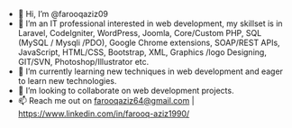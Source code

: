 - 👋 Hi, I’m @farooqaziz09
- 👀 I’m an IT professional interested in web development, my skillset is in Laravel, CodeIgniter, WordPress, Joomla,  Core/Custom PHP, SQL (MySQL / Mysqli /PDO), Google Chrome extensions, SOAP/REST APIs, JavaScript, HTML/CSS, Bootstrap, XML, Graphics /logo Designing, GIT/SVN, Photoshop/Illustrator etc.
- 🌱 I’m currently learning new techniques in web development and eager to learn new technologies.
- 💞️ I’m looking to collaborate on web development projects.
- 📫 Reach me out on farooqaziz64@gmail.com | https://www.linkedin.com/in/farooq-aziz1990/ 

<!---
farooqaziz09/farooqaziz09 is a ✨ special ✨ repository because its `README.md` (this file) appears on your GitHub profile.
You can click the Preview link to take a look at your changes.
--->
